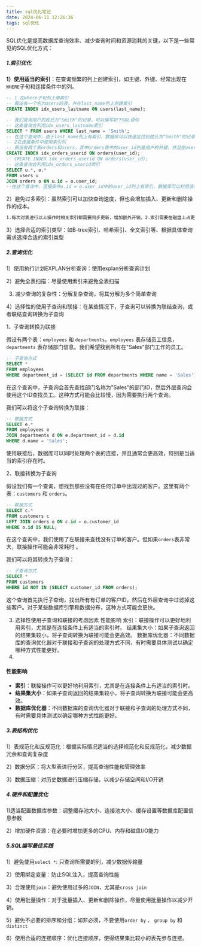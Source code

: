 ```yaml
---
title: sql优化笔记
date: 2024-06-11 12:26:36
tags: sql优化
---
```


SQL优化是提高数据库查询效率、减少查询时间和资源消耗的关键，以下是一些常见的SQL优化方式：



##### **1.索引优化**

**1）使用适当的索引**：在查询频繁的列上创建索引，如主键、外键、经常出现在`WHERE`子句和连接条件中的列。 

```sql
-- 1 在where子句列上用索引
-- 假设有一个名为users的表，并在last_name列上创建索引
CREATE INDEX idx_users_lastname ON users(last_name);

-- 我们查询用户的姓氏为"Smith"的记录，可以编写如下SQL语句
-- 这条查询会利用idx_users_lastname索引
SELECT * FROM users WHERE last_name = 'Smith';
-- 在这个查询中，由于last_name列上有索引，数据库可以快速定位到姓氏为"Smith"的记录，而不是扫描整个users表。
-- 2在连接条件中使用索引列	
-- 假设有两个表orders和users，其中orders表中的user_id列是用户的外键，并且在user_id列上创建了索引：
CREATE INDEX idx_orders_userid ON orders(user_id);
-- CREATE INDEX idx_orders_userid ON orders(user_id);
-- 这条查询会利用idx_orders_userid索引
SELECT u.*, o.* 
FROM users u 
JOIN orders o ON u.id = o.user_id;
--在这个查询中，连接条件u.id = o.user_id中的user_id列上有索引，数据库可以利用该索引快速找到对应的用户记录，从而提高连接操作的性能。
```

2）避免过多索引：虽然索引可以加快查询速度，但也会增加插入、更新和删除操作的成本。

```txt
1.每次对表进行以上操作时相关索引都需要同步更新，增加额外开销，2.索引需要在磁盘上占更多空间，增加磁盘使用量，3.过多的索引使得数据库的维护变得更加复杂，增加管理难度，4.数据库查询优化器在进行决策时过多的索引会浪费更多的时间决策，以及可能会选择次优的索引，影响查询效率。
```



3）选择合适的索引类型：如B-tree索引、哈希索引、全文索引等、根据具体查询需求选择合适的索引类型

##### 2.查询优化 

 1）使用执行计划EXPLAN分析查询：使用explan分析查询计划

 2）避免全表扫描：尽量使用索引来避免全表扫描

 3) 减少查询的复杂性：分解复杂查询，将其分解为多个简单查询	

 4）选择性的使用子查询和联接：在某些情况下，子查询可以转换为联结查询，或者联结查询转换为子查询

  1、子查询转换为联接 

假设有两个表：`employees` 和 `departments`。`employees` 表存储员工信息，`departments` 表存储部门信息。我们希望找到所有在"Sales"部门工作的员工。 

```sql
-- 子查询方式
SELECT * 
FROM employees 
WHERE department_id = (SELECT id FROM departments WHERE name = 'Sales');
```

在这个查询中，子查询会首先查找部门名称为"Sales"的部门ID，然后外层查询会使用这个ID查找员工。这种方式可能会比较慢，因为需要执行两个查询。 

我们可以将这个子查询转换为联接： 

```sql
-- 联接方式
SELECT e.* 
FROM employees e
JOIN departments d ON e.department_id = d.id
WHERE d.name = 'Sales';
```

使用联接后，数据库可以同时处理两个表的连接，并且通常会更高效，特别是当适当的索引存在时。 

2、联接转换为子查询 

假设我们有一个查询，想找到那些没有在任何订单中出现过的客户。这里有两个表：`customers` 和 `orders`。 

```sql
-- 联接方式
SELECT c.* 
FROM customers c
LEFT JOIN orders o ON c.id = o.customer_id
WHERE o.id IS NULL;
```

在这个查询中，我们使用了左联接来查找没有订单的客户。但如果`orders`表非常大，联接操作可能会非常耗时 。

我们可以将其转换为子查询： 

```sql
-- 子查询方式
SELECT * 
FROM customers 
WHERE id NOT IN (SELECT customer_id FROM orders);
```

这个查询首先执行子查询，找出所有有订单的客户ID，然后在外层查询中过滤掉这些客户。对于某些数据库引擎和数据分布，这种方式可能会更快。 

3. 选择性使用子查询和联接的考虑因素
  性能影响
  索引：联接操作可以更好地利用索引，尤其是在连接条件上有适当的索引时。
  结果集大小：如果子查询返回的结果集较小，将子查询转换为联接可能会更高效。
  数据库优化器：不同数据库的查询优化器对于联接和子查询的处理方式不同，有时需要具体测试以确定哪种方式性能更好。
4. 

#### 性能影响

- **索引**：联接操作可以更好地利用索引，尤其是在连接条件上有适当的索引时。
- **结果集大小**：如果子查询返回的结果集较小，将子查询转换为联接可能会更高效。
- **数据库优化器**：不同数据库的查询优化器对于联接和子查询的处理方式不同，有时需要具体测试以确定哪种方式性能更好。

##### 3.表结构优化

1）表规范化和反规范化：根据实际情况适当的选择规范化和反规范化，减少数据冗余和查询复杂度

2）数据分区：将大型表进行分区，提高查询性能和管理效率

3）数据压缩：对历史数据进行压缩存储，以减少存储空间和I/O开销

##### 4.硬件和配置优化

1)适当配置数据库参数：调整缓存池大小、连接池大小、缓存设置等数据库配置信息参数

2）增加硬件资源：在必要时增加更多的CPU、内存和磁盘I/O能力

##### 5.SQL编写最佳实践

1）避免使用`select *`: 只查询所需要的列，减少数据传输量

2）使用绑定变量：防止SQL注入，提高查询性能

3）合理使用`join`：避免使用过多的`JOIN`，尤其是`cross join`

4）使用批量操作：对于批量插入、更新和删除操作，尽量使用批量操作以减少开销。

5）避免不必要的排序和分组：如非必须，不要使用`order by` 、  `group by`  和 `distinct`

6）使用合适的连接顺序：优化连接顺序，使得结果集比较小的表先参与连接。